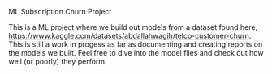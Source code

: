 ML Subscription Churn Project

This is a ML project where we build out models from a dataset found here, https://www.kaggle.com/datasets/abdallahwagih/telco-customer-churn. This is still a work in progess as far as documenting and 
creating reports on the models we built. Feel free to dive into the model files and check out how well (or poorly) they perform. 

